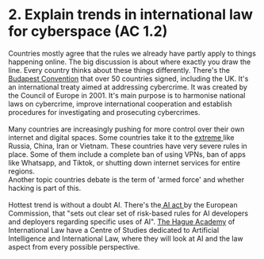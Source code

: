 # 2. Explain trends in international law for cyberspace (AC 1.2)

Countries mostly agree that the rules we already have partly apply to things happening online. The big discussion is about where exactly you draw the line. Every country thinks about these things differently. There's the [Budapest Convention](https://www.coe.int/en/web/cybercrime/the-budapest-convention) that over 50 countries signed, including the UK. It's an international treaty aimed at addressing cybercrime. It was created by the Council of Europe in 2001. It's main purpose is to harmonise national laws on cybercrime, improve international cooperation and establish procedures for investigating and prosecuting cybercrimes.\
\
Many countries are increasingly pushing for more control over their own internet and digital spaces. Some countries take it to the [extreme ](https://www.beyondidentity.com/resource/countries-with-the-most--and-least--digital-freedom)like Russia, China, Iran or Vietnam. These countries have very severe rules in place. Some of them include a complete ban of using VPNs, ban of apps like Whatsapp, and Tiktok, or shutting down internet services for entire regions.\
Another topic countries debate is the term of 'armed force' and whether hacking is part of this.\
\
Hottest trend is without a doubt AI. There's the[ AI act ](https://digital-strategy.ec.europa.eu/en/policies/regulatory-framework-ai)by the European Commission, that "sets out clear set of risk-based rules for AI developers and deployers regarding specific uses of AI". [The Hague Academy](https://www.hagueacademy.nl/2025-centre/) of International Law have a Centre of Studies dedicated to Artificial Intelligence and International Law, where they will look at AI and the law aspect from every possible perspective.

